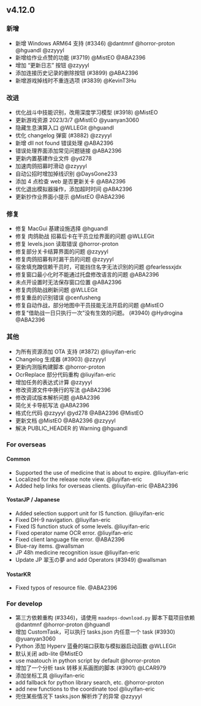 ## v4.12.0

### 新增

- 新增 Windows ARM64 支持 (#3346) @dantmnf @horror-proton @hguandl @zzyyyl
- 新增给作业点赞的功能 (#3719) @MistEO @ABA2396
- 增加 “更新日志” 按钮 @zzyyyl
- 添加连接历史记录的删除按钮 (#3899) @ABA2396
- 新增游戏掉线时不重连选项 (#3839) @KevinT3Hu

### 改进

- 优化战斗中技能识别，改用深度学习模型 (#3918) @MistEO
- 更新游戏资源 2023/3/7 @MistEO @yuanyan3060
- 隐藏生息演算入口 @WLLEGit @hguandl
- 优化 changelog 弹窗 (#3882) @zzyyyl
- 新增 dll not found 错误处理 @ABA2396
- 错误处理界面添加常见问题链接 @ABA2396
- 更新内置基建作业文件 @yd278
- 加速肉鸽招募时滑动 @zzyyyl
- 自动公招时增加掉线识别 @DaysGone233
- 添加 4 点检查 web 是否更新关卡 @ABA2396
- 优化退出模拟器操作，添加超时时间 @ABA2396
- 更新抄作业界面小提示 @MistEO @ABA2396

### 修复

- 修复 MacGui 基建设施选择 @hguandl
- 修复 肉鸽助战 招募后卡在干员立绘界面的问题 @WLLEGit
- 修复 levels.json 读取错误 @horror-proton
- 修复部分关卡结算界面的问题 @zzyyyl
- 修复肉鸽招募有时漏干员的问题 @zzyyyl
- 宿舍填充蹭信赖干员时，可能挡住名字无法识别的问题 @fearlessxjdx
- 修复窗口最小化时不能通过托盘修改语言的问题 @ABA2396
- 未点开设置时无法保存窗口位置 @ABA2396
- 修复肉鸽助战刷新问题 @WLLEGit
- 修复重岳的识别错误 @cenfusheng
- 修复自动作战，部分地图中干员技能无法开启的问题 @MistEO
- 修复“借助战一日只执行一次”没有生效的问题。 (#3940) @Hydrogina @ABA2396

### 其他

- 为所有资源添加 OTA 支持 (#3872) @liuyifan-eric
- Changelog 生成器 (#3903) @zzyyyl
- 更新内测版构建脚本 @horror-proton
- OcrReplace 部分代码重构 @liuyifan-eric
- 增加任务的表达式计算 @zzyyyl
- 修改资源文件中换行的写法 @ABA2396
- 修改调试版本解析问题 @ABA2396
- 简化关卡导航写法 @ABA2396
- 格式化代码 @zzyyyl @yd278 @ABA2396 @MistEO
- 更新文档 @MistEO @ABA2396 @zzyyyl
- 解决 PUBLIC_HEADER 的 Warning @hguandl

### For overseas

#### Common

- Supported the use of medicine that is about to expire. @liuyifan-eric
- Localized for the release note view. @liuyifan-eric
- Added help links for overseas clients. @liuyifan-eric @ABA2396

#### YostarJP / Japanese

- Added selection support unit for IS function. @liuyifan-eric
- Fixed DH-9 navigation. @liuyifan-eric
- Fixed IS function stuck of some levels. @liuyifan-eric
- Fixed operator name OCR error. @liuyifan-eric
- Fixed client language file error. @ABA2396
- Blue-ray items. @wallsman
- JP 48h medicine recognition issue @liuyifan-eric
- Update JP 翠玉の夢 and add Operators (#3949) @wallsman

#### YostarKR

- Fixed typos of resource file. @ABA2396

### For develop

- 第三方依赖重构 (#3346)，请使用 `maadeps-download.py` 脚本下载项目依赖 @dantmnf @horror-proton @hguandl
- 增加 CustomTask，可以执行 tasks.json 内任意一个 task (#3930) @yuanyan3060
- Python 添加 Hyperv 蓝叠的端口获取与模拟器启动函数 @WLLEGit
- 默认关闭 adb-lite @MistEO
- use maatouch in python script by default @horror-proton
- 增加了一个分析 task 转移关系画图的脚本 (#3901) @LCAR979
- 添加坐标工具 @liuyifan-eric
- add fallback for python library search, etc. @horror-proton
- add new functions to the coordinate tool @liuyifan-eric
- 兜住某些情况下 tasks.json 解析炸了的异常 @zzyyyl
